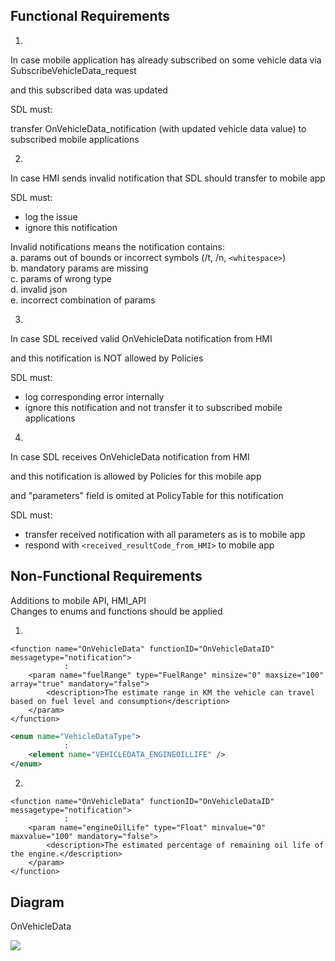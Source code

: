 ## Functional Requirements

1. 
In case mobile application has already subscribed on some vehicle data via SubscribeVehicleData_request  

and this subscribed data was updated  

SDL must:  

transfer OnVehicleData_notification (with updated vehicle data value) to subscribed mobile applications  

2.  
In case HMI sends invalid notification that SDL should transfer to mobile app  

SDL must:  

- log the issue  
- ignore this notification  

Invalid notifications means the notification contains:  
a. params out of bounds or incorrect symbols (/t, /n, `<whitespace>`)  
b. mandatory params are missing  
c. params of wrong type  
d. invalid json  
e. incorrect combination of params


3. 
In case SDL received valid OnVehicleData notification from HMI

and this notification is NOT allowed by Policies

SDL must:

- log corresponding error internally
- ignore this notification and not transfer it to subscribed mobile applications  

4.
In case SDL receives OnVehicleData notification from HMI  

and this notification is allowed by Policies for this mobile app  

and "parameters" field is omited at PolicyTable for this notification  

SDL must:  
- transfer received notification with all parameters as is to mobile app  
- respond with `<received_resultCode_from_HMI>` to mobile app


## Non-Functional Requirements  
Additions to mobile API, HMI_API  
Changes to enums and functions should be applied  

1.
```
<function name="OnVehicleData" functionID="OnVehicleDataID" messagetype="notification">
            :
    <param name="fuelRange" type="FuelRange" minsize="0" maxsize="100" array="true" mandatory="false">
        <description>The estimate range in KM the vehicle can travel based on fuel level and consumption</description>
    </param>
</function>
```
```xml
<enum name="VehicleDataType">
            :
    <element name="VEHICLEDATA_ENGINEOILLIFE" />
</enum>
```
2.
```
<function name="OnVehicleData" functionID="OnVehicleDataID" messagetype="notification">
            :
    <param name="engineOilLife" type="Float" minvalue="0" maxvalue="100" mandatory="false">
        <description>The estimated percentage of remaining oil life of the engine.</description>
    </param>
</function>
```


## Diagram

OnVehicleData

![](.png)


